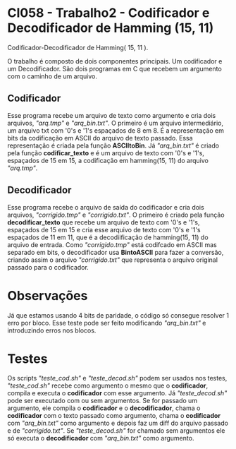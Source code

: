 # CI058 - Trabalho2 - Codificador e Decodificador de Hamming (15, 11)
Codificador-Decodificador de Hamming( 15, 11 ).

O trabalho é composto de dois componentes principais. Um codificador e um Decodificador.
São dois programas em C que recebem um argumento com o caminho de um arquivo.

## Codificador
Esse programa recebe um arquivo de texto como argumento e cria dois arquivos, _"arq.tmp"_ e _"arq_bin.txt"_. O primeiro é um arquivo intermediário, um arquivo txt com '0's e '1's espaçados de 8 em 8. É a representação em bits da codificação em ASCII do arquivo de texto passado. Essa representação é criada pela função __ASCIItoBin__. Já _"arq_bin.txt"_ é criado pela função __codificar_texto__ e é um arquivo de texto com '0's e '1's, espaçados de 15 em 15, a codificação em hamming(15, 11) do arquivo _"arq.tmp"_.

## Decodificador
Esse programa recebe o arquivo de saída do codificador e cria dois arquivos, _"corrigido.tmp"_ e _"corrigido.txt"_. O primeiro é criado pela função __decodificar_texto__ que recebe um arquivo de texto com '0's e '1's, espaçados de 15 em 15 e cria esse arquivo de texto com '0's e '1's espaçados de 11 em 11, que é a decodiificação de hamming(15, 11) do arquivo de entrada. Como _"corrigido.tmp"_ está codifcado em ASCII mas separado em bits, o decodificador usa __BintoASCII__ para fazer a conversão, criando assim o arquivo _"corrigido.txt"_ que representa o arquivo original passado para o codificador.

# Observações
Já que estamos usando 4 bits de paridade, o código só consegue resolver 1 erro por bloco. Esse teste pode ser feito modificando _"arq_bin.txt"_ e introduzindo erros nos blocos.

# Testes
Os scripts _"teste_cod.sh"_ e _"teste_decod.sh"_ podem ser usados nos testes, _"teste_cod.sh"_ recebe como argumento o mesmo que o __codificador__, compila e executa o __codificador__ com esse argumento.
Já _"teste_decod.sh"_ pode ser executado com ou sem argumentos. Se for passado um argumento, ele compila o __codificador__ e o __decodificador__, chama o __codificador__ com o texto passado como argumento, chama o __codificador__ com _"arq_bin.txt"_ como argumento e depois faz um diff do arquivo passado e de _"corrigido.txt"_. Se _"teste_decod.sh"_ for chamado sem argumentos ele só executa o __decodificador__ com _"arq_bin.txt"_ como argumento.
